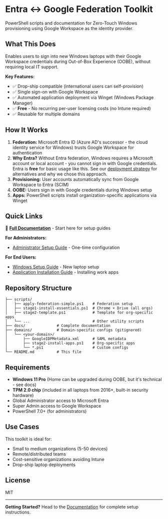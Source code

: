 # Entra ↔ Google Federation Toolkit

PowerShell scripts and documentation for Zero-Touch Windows provisioning using Google Workspace as the identity provider.

## What This Does

Enables users to sign into new Windows laptops with their Google Workspace credentials during Out-of-Box Experience (OOBE), without requiring local IT support.

**Key Features:**
- ✅ Drop-ship compatible (international users can self-provision)
- ✅ Single sign-on with Google Workspace
- ✅ Automated application deployment via Winget (Windows Package Manager)
- ✅ **Free** - No recurring per-user licensing costs (no Intune required)
- ✅ Reusable for multiple domains

## How It Works

1. **Federation:** Microsoft Entra ID (Azure AD's successor - the cloud identity service for Windows) trusts Google Workspace for authentication
2. **Why Entra?** Without Entra federation, Windows requires a Microsoft account or local account - you cannot sign in with Google credentials. Entra is **free** for basic usage like this. See our [deployment strategy](docs/deployment-strategy.md) for alternatives and why we chose this approach.
3. **Provisioning:** User accounts automatically sync from Google Workspace to Entra (SCIM)
4. **OOBE:** Users sign in with Google credentials during Windows setup
5. **Apps:** PowerShell scripts install organization-specific applications via Winget

## Quick Links

📖 **[Full Documentation](docs/README.md)** - Start here for setup guides

**For Administrators:**
- [Administrator Setup Guide](docs/admin-setup.md) - One-time configuration

**For End Users:**
- [Windows Setup Guide](docs/windows-setup-guide.md) - New laptop setup
- [Application Installation Guide](docs/app-setup-guide.md) - Installing work apps

## Repository Structure

```
├── scripts/
│   ├── apply-federation-simple.ps1    # Federation setup
│   ├── stage1-install-essentials.ps1  # Chrome + Drive (all orgs)
│   ├── stage2-template.ps1            # Template for org-specific apps
│   └── ...                            # Other utility scripts
├── docs/              # Complete documentation
├── domains/           # Domain-specific configs (gitignored)
│   └── <your-domain>/
│       ├── GoogleIDPMetadata.xml      # SAML metadata
│       ├── stage2-install-apps.ps1    # Org-specific apps
│       └── *.ps1                      # Custom configs
└── README.md          # This file
```

## Requirements

- **Windows 11 Pro** (Home can be upgraded during OOBE, but it's technical - see docs)
- **TPM 2.0 chip** (included in all laptops from 2016+, built-in security hardware)
- Global Administrator access to Microsoft Entra
- Super Admin access to Google Workspace
- PowerShell 7.0+ (for administrators)

## Use Cases

This toolkit is ideal for:
- Small to medium organizations (5-50 devices)
- Remote/distributed teams
- Cost-sensitive organizations avoiding Intune
- Drop-ship laptop deployments

## License

MIT

---

**Getting Started?** Head to the [Documentation](docs/README.md) for complete setup instructions.
